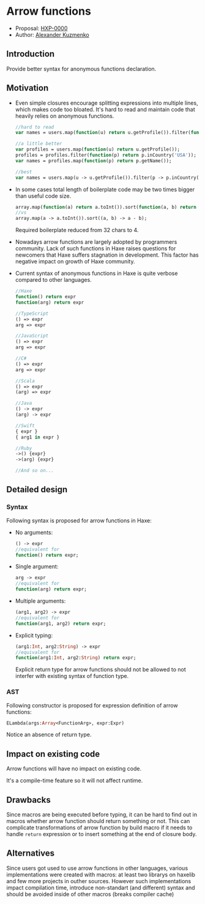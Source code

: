 # Arrow functions

* Proposal: [HXP-0000](0000-arrow-functions.md)
* Author: [Alexander Kuzmenko](https://github.com/RealyUniqueName)

## Introduction

Provide better syntax for anonymous functions declaration.

## Motivation

* Even simple closures encourage splitting expressions into multiple lines, which makes code too bloated.
    It's hard to read and maintain code that heavily relies on anonymous functions.
    ```haxe
    //hard to read
    var names = users.map(function(u) return u.getProfile()).filter(function(p) return p.inCountry('USA')).map(function(p) return p.getName());

    //a little better
    var profiles = users.map(function(u) return u.getProfile());
    profiles = profiles.filter(function(p) return p.inCountry('USA'));
    var names = profiles.map(function(p) return p.getName());

    //best
    var names = users.map(u -> u.getProfile()).filter(p -> p.inCountry('USA')).map(p -> p.getName());
    ```

* In some cases total length of boilerplate code may be two times bigger than useful code size.
    ```haxe
    array.map(function(a) return a.toInt()).sort(function(a, b) return a - b);
    //vs
    array.map(a -> a.toInt()).sort((a, b) -> a - b);
    ```
    Required boilerplate reduced from 32 chars to 4.

* Nowadays arrow functions are largely adopted by programmers community.
    Lack of such functions in Haxe raises questions for newcomers that Haxe suffers stagnation in development.
    This factor has negative impact on growth of Haxe community.

* Current syntax of anonymous functions in Haxe is quite verbose compared to other languages.
    ```haxe
    //Haxe
    function() return expr
    function(arg) return expr

    //TypeScript
    () => expr
    arg => expr

    //JavaScript
    () => expr
    arg => expr

    //C#
    () => expr
    arg => expr

    //Scala
    () => expr
    (arg) => expr

    //Java
    () -> expr
    (arg) -> expr

    //Swift
    { expr }
    { arg1 in expr }

    //Ruby
    ->() {expr}
    ->(arg) {expr}

    //And so on...
    ```

## Detailed design

### Syntax

Following syntax is proposed for arrow functions in Haxe:

* No arguments:

    ```haxe
    () -> expr
    //equivalent for
    function() return expr;
    ```

* Single argument:

    ```haxe
    arg -> expr
    //equivalent for
    function(arg) return expr;
    ```

* Multiple arguments:

    ```haxe
    (arg1, arg2) -> expr
    //equivalent for
    function(arg1, arg2) return expr;
    ```

* Explicit typing:

    ```haxe
    (arg1:Int, arg2:String) -> expr
    //equivalent for
    function(arg1:Int, arg2:String) return expr;
    ```
    Explicit return type for arrow functions should not be allowed to not interfer with existing syntax of function type.

### AST

Following constructor is proposed for expression definition of arrow functions:
```haxe
ELambda(args:Array<FunctionArg>, expr:Expr)
```
Notice an absence of return type.

## Impact on existing code

Arrow functions will have no impact on existing code.

It's a compile-time feature so it will not affect runtime.

## Drawbacks

Since macros are being executed before typing, it can be hard to find out in macros whether arrow function should return something or not.  This can complicate transformations of arrow function by build macro if it needs to handle `return` expression or to insert something at the end of closure body.

## Alternatives

Since users got used to use arrow functions in other languages, various implementations were created with macros: at least two librarys on haxelib
and few more projects in outher sources.
However such implementations impact compilation time, introduce non-standart (and different) syntax and should be avoided inside of other macros (breaks compiler cache)
